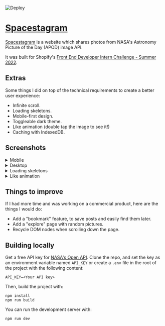 ![Deploy](https://github.com/tjosepo/spacestagram/actions/workflows/firebase-hosting-merge.yml/badge.svg)

# [Spacestagram](https://spacestagram-s2022.web.app/)

[Spacestagram](https://spacestagram-s2022.web.app/) is a website which shares photos from NASA's Astronomy Picture of the Day (APOD) image API.

It was built for Shopify's [Front End Developer Intern Challenge - Summer 2022](https://docs.google.com/document/d/13zXpyrC2yGxoLXKktxw2VJG2Jw8SdUfliLM-bYQLjqE).

## Extras

Some things I did on top of the technical requirements to create a better user experience:

- Infinite scroll.
- Loading skeletons.
- Mobile-first design.
- Toggleable dark theme. 
- Like animation (double tap the image to see it!)
- Caching with IndexedDB.

## Screenshots

<details>
  <summary>Mobile</summary>
    <img width="300" src="https://user-images.githubusercontent.com/44372776/149550893-b0cbdaee-af9d-4c90-aa5c-31e5cb75e401.png" />
    <img width="300" src="https://user-images.githubusercontent.com/44372776/149550476-fb1a0609-4d54-4414-b7df-4d473b156e4f.png" />
</details>

<details>
  <summary>Desktop</summary>
    <img width="1440" src="https://user-images.githubusercontent.com/44372776/149551319-edd9bf95-f91a-4ce0-a3b3-d3b7a100e489.png" />
    <img width="1440" src="https://user-images.githubusercontent.com/44372776/149551360-625169f3-706f-49e7-8f66-a46c63af7444.png" />
</details>


<details>
  <summary>Loading skeletons</summary>
      <img width="300" src="https://user-images.githubusercontent.com/44372776/149552863-b9da338e-508c-49d1-95e6-f0c3c2c4008b.png" />
    <img width="300" src="https://user-images.githubusercontent.com/44372776/149552534-571c2cf3-8a3e-4661-b400-cdd9c8fdb788.png" />
</details>

<details>
  <summary>Like animation</summary>
    <img width="300" src="https://user-images.githubusercontent.com/44372776/149552166-77837ae7-64e0-413b-8766-055e5dc552e5.png" />
</details>

## Things to improve

If I had more time and was working on a commercial product, here are the things I would do: 

- Add a "bookmark" feature, to save posts and easily find them later.
- Add a "explore" page with random pictures.
- Recycle DOM nodes when scrolling down the page.

## Building locally
Get a free API key for [NASA's Open API](https://api.nasa.gov/). Clone the repo, and set the key as an environment variable named `API_KEY` or create a `.env` file in the root of the project with the following content:
```
API_KEY=<Your API key>
```
Then, build the project with:
```
npm install
npm run build
```
You can run the development server with:
```
npm run dev
```

